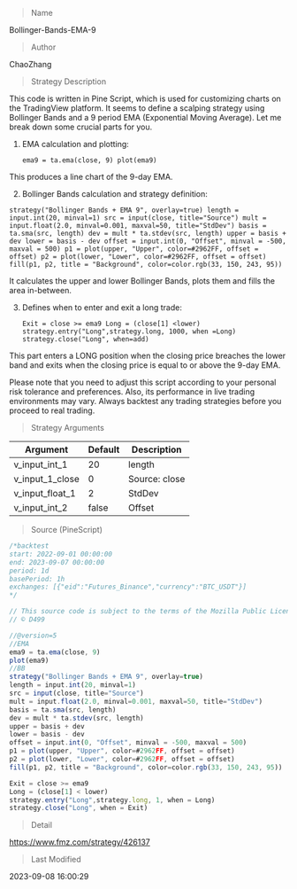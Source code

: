 
> Name

Bollinger-Bands-EMA-9

> Author

ChaoZhang

> Strategy Description


This code is written in Pine Script, which is used for customizing charts on the TradingView platform. It seems to define a scalping strategy using Bollinger Bands and a 9 period EMA (Exponential Moving Average). Let me break down some crucial parts for you.

1. EMA calculation and plotting:

   `ema9 = ta.ema(close, 9) plot(ema9)`

This produces a line chart of the 9-day EMA.

2. Bollinger Bands calculation and strategy definition: 

  `strategy("Bollinger Bands + EMA 9", overlay=true) length = input.int(20, minval=1) src = input(close, title="Source") mult = input.float(2.0, minval=0.001, maxval=50, title="StdDev") basis = ta.sma(src, length) dev = mult * ta.stdev(src, length) upper = basis + dev lower = basis - dev offset = input.int(0, "Offset", minval = -500, maxval = 500) p1 = plot(upper, "Upper", color=#2962FF, offset = offset) p2 = plot(lower, "Lower", color=#2962FF, offset = offset) fill(p1, p2, title = "Background", color=color.rgb(33, 150, 243, 95))`

It calculates the upper and lower Bollinger Bands, plots them and fills the area in-between.

3. Defines when to enter and exit a long trade:

   `Exit = close >= ema9 Long = (close[1] <lower) strategy.entry("Long",strategy.long, 1000, when =Long) strategy.close("Long", when=add)`

This part enters a LONG position when the closing price breaches the lower band and exits when the closing price is equal to or above the 9-day EMA.

Please note that you need to adjust this script according to your personal risk tolerance and preferences. Also, its performance in live trading environments may vary. Always backtest any trading strategies before you proceed to real trading.

> Strategy Arguments



|Argument|Default|Description|
|----|----|----|
|v_input_int_1|20|length|
|v_input_1_close|0|Source: close|high|low|open|hl2|hlc3|hlcc4|ohlc4|
|v_input_float_1|2|StdDev|
|v_input_int_2|false|Offset|


> Source (PineScript)

``` javascript
/*backtest
start: 2022-09-01 00:00:00
end: 2023-09-07 00:00:00
period: 1d
basePeriod: 1h
exchanges: [{"eid":"Futures_Binance","currency":"BTC_USDT"}]
*/

// This source code is subject to the terms of the Mozilla Public License 2.0 at https://mozilla.org/MPL/2.0/
// © D499

//@version=5
//EMA
ema9 = ta.ema(close, 9)
plot(ema9)
//BB
strategy("Bollinger Bands + EMA 9", overlay=true)
length = input.int(20, minval=1)
src = input(close, title="Source")
mult = input.float(2.0, minval=0.001, maxval=50, title="StdDev")
basis = ta.sma(src, length)
dev = mult * ta.stdev(src, length)
upper = basis + dev
lower = basis - dev
offset = input.int(0, "Offset", minval = -500, maxval = 500)
p1 = plot(upper, "Upper", color=#2962FF, offset = offset)
p2 = plot(lower, "Lower", color=#2962FF, offset = offset)
fill(p1, p2, title = "Background", color=color.rgb(33, 150, 243, 95))

Exit = close >= ema9
Long = (close[1] < lower)
strategy.entry("Long",strategy.long, 1, when = Long)
strategy.close("Long", when = Exit)
```

> Detail

https://www.fmz.com/strategy/426137

> Last Modified

2023-09-08 16:00:29
